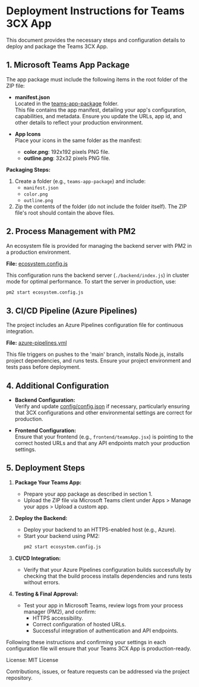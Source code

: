 # Deployment Instructions for Teams 3CX App

This document provides the necessary steps and configuration details to deploy and package the Teams 3CX App.

## 1. Microsoft Teams App Package

The app package must include the following items in the root folder of the ZIP file:

- **manifest.json**  
  Located in the [teams-app-package](teams-app-package/manifest.json) folder.  
  This file contains the app manifest, detailing your app's configuration, capabilities, and metadata. Ensure you update the URLs, app id, and other details to reflect your production environment.

- **App Icons**  
  Place your icons in the same folder as the manifest:
  - **color.png**: 192x192 pixels PNG file.
  - **outline.png**: 32x32 pixels PNG file.

**Packaging Steps:**

1. Create a folder (e.g., `teams-app-package`) and include:
   - `manifest.json`
   - `color.png`
   - `outline.png`
2. Zip the contents of the folder (do not include the folder itself). The ZIP file's root should contain the above files.

## 2. Process Management with PM2

An ecosystem file is provided for managing the backend server with PM2 in a production environment.

**File:** [ecosystem.config.js](ecosystem.config.js)

This configuration runs the backend server (`./backend/index.js`) in cluster mode for optimal performance. To start the server in production, use:

```bash
pm2 start ecosystem.config.js
```

## 3. CI/CD Pipeline (Azure Pipelines)

The project includes an Azure Pipelines configuration file for continuous integration.

**File:** [azure-pipelines.yml](azure-pipelines.yml)

This file triggers on pushes to the 'main' branch, installs Node.js, installs project dependencies, and runs tests. Ensure your project environment and tests pass before deployment.

## 4. Additional Configuration

- **Backend Configuration:**  
  Verify and update [config/config.json](config/config.json) if necessary, particularly ensuring that 3CX configurations and other environmental settings are correct for production.

- **Frontend Configuration:**  
  Ensure that your frontend (e.g., `frontend/teamsApp.jsx`) is pointing to the correct hosted URLs and that any API endpoints match your production settings.

## 5. Deployment Steps

1. **Package Your Teams App:**

   - Prepare your app package as described in section 1.
   - Upload the ZIP file via Microsoft Teams client under Apps > Manage your apps > Upload a custom app.

2. **Deploy the Backend:**

   - Deploy your backend to an HTTPS-enabled host (e.g., Azure).
   - Start your backend using PM2:
     ```bash
     pm2 start ecosystem.config.js
     ```

3. **CI/CD Integration:**

   - Verify that your Azure Pipelines configuration builds successfully by checking that the build process installs dependencies and runs tests without errors.

4. **Testing & Final Approval:**
   - Test your app in Microsoft Teams, review logs from your process manager (PM2), and confirm:
     - HTTPS accessibility.
     - Correct configuration of hosted URLs.
     - Successful integration of authentication and API endpoints.

Following these instructions and confirming your settings in each configuration file will ensure that your Teams 3CX App is production-ready.

License: MIT License

Contributions, issues, or feature requests can be addressed via the project repository.
